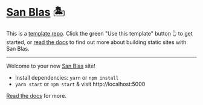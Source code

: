 # [San Blas](https://sanblas.netlify.com/) 🏝

This is a [template repo](https://github.blog/2019-06-06-generate-new-repositories-with-repository-templates/). Click the green "Use this template" button 👆 to get started, or [read the docs](https://sanblas.netlify.com/) to find out more about building static sites with San Blas.

---

Welcome to your new [San Blas](https://sanblas.netlify.com/) site!

- Install dependencies: `yarn` or `npm install`
- `yarn start` or `npm start` & visit http://localhost:5000

[Read the docs](https://sanblas.netlify.com/) for more.
